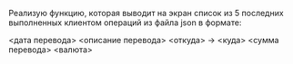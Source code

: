 Реализую функцию, которая выводит на экран список из 5 последних выполненных клиентом операций из файла json в формате:

<дата перевода> <описание перевода>
<откуда> -> <куда>
<сумма перевода> <валюта>
